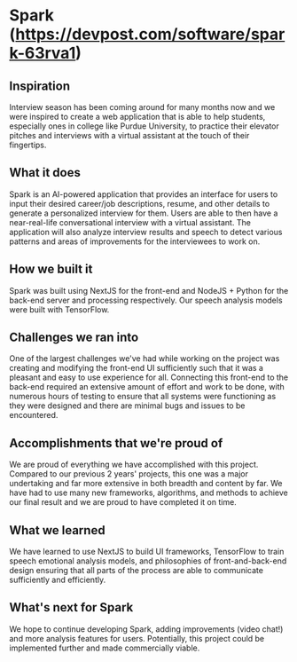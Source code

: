 # Spark (https://devpost.com/software/spark-63rva1)
## Inspiration
Interview season has been coming around for many months now and we were inspired to create a web application that is able to help students, especially ones in college like Purdue University, to practice their elevator pitches and interviews with a virtual assistant at the touch of their fingertips.

## What it does
Spark is an AI-powered application that provides an interface for users to input their desired career/job descriptions, resume, and other details to generate a personalized interview for them. Users are able to then have a near-real-life conversational interview with a virtual assistant. The application will also analyze interview results and speech to detect various patterns and areas of improvements for the interviewees to work on.

## How we built it
Spark was built using NextJS for the front-end and NodeJS + Python for the back-end server and processing respectively. Our speech analysis models were built with TensorFlow.

## Challenges we ran into
One of the largest challenges we've had while working on the project was creating and modifying the front-end UI sufficiently such that it was a pleasant and easy to use experience for all. Connecting this front-end to the back-end required an extensive amount of effort and work to be done, with numerous hours of testing to ensure that all systems were functioning as they were designed and there are minimal bugs and issues to be encountered.

## Accomplishments that we're proud of
We are proud of everything we have accomplished with this project. Compared to our previous 2 years' projects, this one was a major undertaking and far more extensive in both breadth and content by far. We have had to use many new frameworks, algorithms, and methods to achieve our final result and we are proud to have completed it on time.

## What we learned
We have learned to use NextJS to build UI frameworks, TensorFlow to train speech emotional analysis models, and philosophies of front-and-back-end design ensuring that all parts of the process are able to communicate sufficiently and efficiently.

## What's next for Spark
We hope to continue developing Spark, adding improvements (video chat!) and more analysis features for users. Potentially, this project could be implemented further and made commercially viable.
